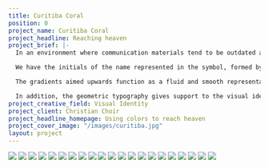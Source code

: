 ```yaml
---
title: Curitiba Coral
position: 0
project_name: Curitiba Coral
project_headline: Reaching heaven
project_brief: |-
  In an environment where communication materials tend to be outdated and little inventive, Curitiba Choir sought a new identity designed towards a young audience (15-35) that would be bold, contemporary and relevant. With clear goals to be reached, we developed a visual system based on a concise symbol, vivid color gradients alongside a clean and direct typography.

  We have the initials of the name represented in the symbol, formed by seven lines referring to the number related to God in the Bible. Furthermore, there is the idea of sound waves propagation and the lines formed by the audience arrangement in the choir’s church headquarters.

  The gradients aimed upwards function as a fluid and smooth representation of voices and music rising towards heaven. In total, there are six gradients alluding to six vocal tessituras present in a choir: soprano, mezzo, contralto, tenor, baritone and bass.

  In addition, the geometric typography gives support to the visual identity, providing a harmonic composition with the gradients, generating clearness and legibility throughout the whole communication.
project_creative_field: Visual Identity
project_client: Christian Choir
project_headline_homepage: Using colors to reach heaven
project_cover_image: "/images/curitiba.jpg"
layout: project
---
```


![](/uploads/Curitiba%20Coral-01.jpg)
![](/uploads/Curitiba%20Coral-02.jpg)
![](/uploads/Curitiba%20Coral-03.jpg)
![](/uploads/Curitiba%20Coral-04.jpg)
![](/uploads/Curitiba%20Coral-Site-comp_06-07.jpg)
![](/uploads/Curitiba%20Coral-08_resize.jpg)
![](/uploads/Curitiba%20Coral-09.jpg)
![](/uploads/Curitiba%20Coral-10.jpg)
![](/uploads/Curitiba%20Coral-11.jpg)
![](/uploads/Curitiba%20Coral-11b.jpg)
![](/uploads/Curitiba%20Coral-11c.jpg)
![](/uploads/Curitiba%20Coral-11d.jpg)
![](/uploads/Curitiba%20Coral-Site-comp_13-14.jpg)
![](/uploads/Curitiba%20Coral-Site-comp_15-16.jpg)
![](/uploads/Curitiba%20Coral-17.jpg)
![](/uploads/Curitiba%20Coral-Site-comp_18-19.jpg)
![](/uploads/Curitiba%20Coral-20.jpg)
![](/uploads/Curitiba%20Coral-22.jpg)
![](/uploads/Curitiba%20Coral-23jpg)
![](/uploads/Curitiba%20Coral-fim%201.jpg)
![](/uploads/Curitiba%20Coral-fim.jpg)





